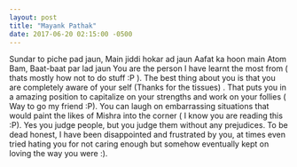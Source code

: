 ```yaml
---
layout: post
title: "Mayank Pathak"
date: 2017-06-20 02:15:00 -0500
---
```


Sundar to piche pad jaun, Main jiddi hokar ad jaun 
Aafat ka hoon main Atom Bam, Baat-baat par lad jaun 
You are the person I have learnt the most from ( thats mostly how not to do stuff :P ). The best thing about you is that you are completely aware of your self (Thanks for the tissues) . That puts you in a amazing position to capitalize on your strengths and work on your follies ( Way to go my friend :P). You can laugh on embarrassing situations that would paint the likes of Mishra into the corner ( I know you are reading this :P). Yes you judge people, but you judge them without any prejudices. To be dead honest, I have been disappointed and frustrated by you, at times even tried hating you for not caring enough but somehow eventually kept on loving the way you were :).